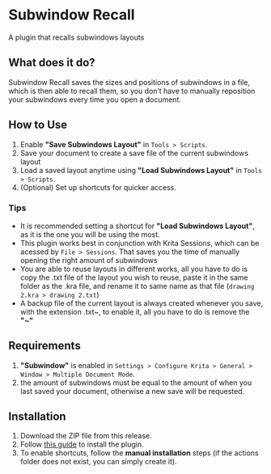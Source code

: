 <html>
<h1>Subwindow Recall</h1>
<p>A plugin that recalls subwindows layouts</p>
<h2>What does it do?</h2>
<p>Subwindow Recall saves the sizes and positions of subwindows in a file, which is then able
to recall them, so you don’t have to manually reposition your subwindows every time you open a document.</p>
    
<h2>How to Use</h2>
<ol>
	<li>Enable <strong>"Save Subwindows Layout"</strong> in <code>Tools > Scripts</code>.</li>
	<li>Save your document to create a save file of the current subwindows layout
	<li>Load a saved layout anytime using <strong>"Load Subwindows Layout"</strong> in <code>Tools > Scripts</code>.</li>
	<li>(Optional) Set up shortcuts for quicker access.</li>
</ol>
<h3>Tips</h3>
<ul>
	<li>It is recommended setting a shortcut for <strong>"Load Subwindows Layout"</strong>, as it is the one you will be using the most.</li>
	<li>This plugin works best in conjunction with Krita Sessions, which can be acessed by <code>File > Sessions</code>. That saves you the time of manually opening the right amount of subwindows</li>
	<li>You are able to reuse layouts in different works, all you have to do is copy the .txt file of the layout you wish to reuse, paste it in the same folder as the .kra file, and rename it to same name as that file (<code>drawing 2.kra > drawing 2.txt</code>)
	<li>A backup file of the current layout is always created whenever you save, with the extension .txt~, to enable it, all you have to do is remove the <strong>"~"</strong></li> 
</ul>
 
<h2>Requirements</h2>
<ol>
	<li><strong> "Subwindow"</strong> is enabled in <code>Settings > Configure Krita > General > Window > Multiple Document Mode</code>.</li>
	<li>the amount of subwindows must be equal to the amount of when you last saved your document, otherwise a new save will be requested.</li>
</ol>

<h2>Installation</h2>
<ol>
	<li>Download the ZIP file from this release.</li>
	<li>Follow <a href="https://docs.krita.org/en/user_manual/python_scripting/install_custom_python_plugin.html">this guide</a> to install the plugin.</li>
	<li>To enable shortcuts, follow the <strong>manual installation</strong> steps (if the actions folder does not exist, you can simply create it).</li>
</ol>
 </html>
